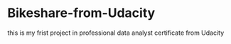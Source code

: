 # Bikeshare-from-Udacity
this is my frist project in professional data analyst certificate from Udacity
